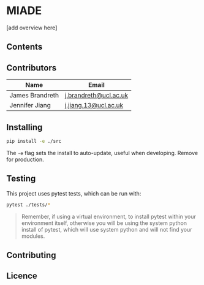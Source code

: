# MIADE

[add overview here]

## Contents

## Contributors

| Name            | Email                 |
|-----------------|-----------------------|
| James Brandreth | j.brandreth@ucl.ac.uk |
| Jennifer Jiang  | j.jiang.13@ucl.ac.uk  |

## Installing

```bash
pip install -e ./src
```
The `-e` flag sets the install to auto-update, useful when developing. Remove for production.

## Testing

This project uses pytest tests, which can be run with:
```bash
pytest ./tests/*
```
> Remember, if using a virtual environment, to install pytest within your environment itself, otherwise you will be using the system python install of pytest, which will use system python and will not find your modules.

## Contributing

## Licence
